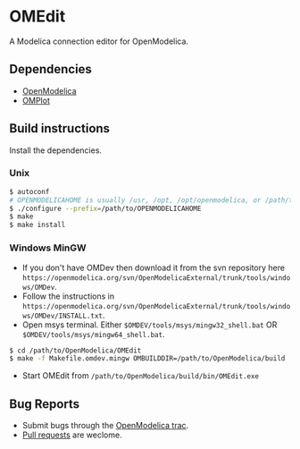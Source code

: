 # OMEdit
A Modelica connection editor for OpenModelica.

## Dependencies

- [OpenModelica](https://openmodelica.org)
- [OMPlot](../../../OMPlot)

## Build instructions

Install the dependencies.

### Unix
```bash
$ autoconf
# OPENMODELICAHOME is usually /usr, /opt, /opt/openmodelica, or /path/to/OpenModelica/build
$ ./configure --prefix=/path/to/OPENMODELICAHOME
$ make
$ make install
```

### Windows MinGW
- If you don't have OMDev then download it from the svn repository here `https://openmodelica.org/svn/OpenModelicaExternal/trunk/tools/windows/OMDev`.
- Follow the instructions in `https://openmodelica.org/svn/OpenModelicaExternal/trunk/tools/windows/OMDev/INSTALL.txt`.
- Open msys terminal. Either `$OMDEV/tools/msys/mingw32_shell.bat` OR `$OMDEV/tools/msys/mingw64_shell.bat`.
```bash
$ cd /path/to/OpenModelica/OMEdit
$ make -f Makefile.omdev.mingw OMBUILDDIR=/path/to/OpenModelica/build
```
- Start OMEdit from `/path/to/OpenModelica/build/bin/OMEdit.exe`

## Bug Reports

- Submit bugs through the [OpenModelica trac](https://trac.openmodelica.org/OpenModelica/newticket).
- [Pull requests](../../pulls) are weclome.
